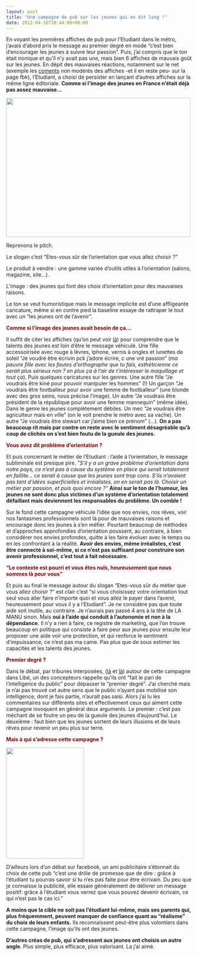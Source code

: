 ```yaml
---
layout: post
title: "Une campagne de pub sur les jeunes qui en dit long !"
date: 2012-04-16T10:44:00+00:00
---
```

<div class="main">
		<p>En voyant les premières affiches de pub pour l’Etudiant dans le métro, j’avais d’abord pris le message au premier degré en mode “c’est bien d’encourager les jeunes à suivre leur passion”. Puis, j’ai compris que le ton était ironique et qu’il n’y avait pas une, mais bien 6 affiches de mauvais goût sur les jeunes. En dépit des mauvaises réactions, notamment sur le net (exemple les <a href="http://www.facebook.com/media/set/?set=a.169535717452.120173.5630762452&amp;type=3">coments</a> non modérés des affiches -et il en reste peu- sur la page fbk), l’Etudiant, a choisi de persister en lançant d’autres affiches sur la même ligne éditoriale. <strong>Comme si l’image des jeunes en France n’était déjà pas assez mauvaise…</strong></p>
	<p><a href="http://www.juliecoudry.com/wp-content/uploads/2012/04/pub-letudiant-ecrivain.jpg"><img class="alignleft size-full wp-image-1117" title="pub-letudiant-ecrivain" src="http://www.juliecoudry.com/wp-content/uploads/2012/04/pub-letudiant-ecrivain.jpg" alt="" width="500" height="376"></a></p>
	<p>Reprenons le pitch.</p>
	<p>Le slogan c’est “Etes-vous sûr de l’orientation que vous allez choisir ?”</p>
	<p>Le produit à vendre : une gamme variée d’outils utiles à l’orientation (salons, magazine, site…).</p>
	<p>L’image : des jeunes qui font des choix d’orientation pour des mauvaises raisons.</p>
	<p>Le ton se veut humoristique mais le message implicite est d’une affligeante caricature, même si en contre pied la baseline essaye de rattraper le tout avec un “les jeunes ont de l’avenir”.</p>
	<p><strong><span style="color: #800000;">Comme si l’image des jeunes avait besoin de ça…</span></strong></p>
	<p>Il suffit de citer les affiches (qu’on peut voir <a href="http://www.madmoizelle.com/campagne-pub-letudiant-83572">là</a>) pour comprendre que le talents des jeunes est loin d’être le message véhiculé. Une fille accessoirisée avec rouge à lèvres, Iphone, vernis à ongles et lunettes de soleil “Je voudré être écrivin pck j’adore écrire, c une vré passion” (<em>ma pauvre fille avec les fautes d’orthographe que tu fais, esthéticienne ce serait plus sérieux non ? en plus ça à l’air de t’intéresser le maquillage et tout ça</em>). Puis quelques caricatures sur les genres. Une autre fille “Je voudrais être kiné pour pouvoir manipuler les hommes” (!) Un garçon “Je voudrais être footballeur pour avoir une femme de footballeur” (une blonde avec des gros seins, nous précise l’image). Un autre “Je voudrais être président de la république pour avoir une femme mannequin” (même idée). Dans le genre les jeunes complètement débiles. Un mec “Je voudrais être agriculteur mais en ville” (on le voit prendre le métro avec sa vache). Un autre “Je voudrais être stewart car j’aime bien ce prénom” (…). <strong>On a pas beaucoup rit mais par contre on reste avec le sentiment désagréable qu’à coup de clichés on s’est bien foutu de la gueule des jeunes.</strong></p>
	<p><strong><span style="color: #800000;">Vous avez dit problème d’orientation ?</span></strong></p>
	<p>Et puis concernant le métier de l’Etudiant : l’aide à l’orientation, le message subliminale est presque pire. ”<em><em>S’il y a un grave problème d’orientation dans notre pays, ce n’est pas à cause du système en place qui serait totalement en faillite… ce serait à cause que les jeunes sont trop cons. S’ils n’avaient pas tant d’idées superficielles et irréalistes, on en serait pas là</em>. <em>Choisir un métier par passion, et puis quoi encore ?</em>“</em> <strong>Ainsi sur le ton de l’humour, les jeunes ne sont donc plus victimes d’un système d’orientation totalement défaillant mais deviennent les responsables du problème. Un comble !</strong></p>
	<div>
	<p>Sur le fond cette campagne véhicule l’idée que nos envies, nos rêves, voir nos fantasmes professionnels sont là pour de mauvaises raisons et encourage donc les jeunes à s’en méfier. Pourtant beaucoup de méthodes et d’approches approfondies d’orientation poussent, au contraire, à bien considérer nos envies profondes, quitte à les faire évoluer avec le temps ou en les confrontant à la réalité. <strong>Avoir des envies, même irréalistes, c’est être connecté à soi-même, si ce n’est pas suffisant pour construire son avenir professionnel, c’est tout à fait nécessaire.</strong></p>
	<p><strong><span style="color: #800000;">“Le contexte est pourri et vous êtes nuls, heureusement que nous sommes là pour vous”</span></strong></p>
	<p>Et puis au final le message autour du slogan “Etes-vous sûr du métier que vous allez choisir ?” est clair c’est “si vous choisissez votre orientation tout seul vous aller faire n’importe quoi et vous allez le payer dans l’avenir, heureusement pour vous il y a l’Etudiant”. Je ne considère pas que toute aide soit inutile, au contraire. Je n’aurais pas passé 4 ans à la tête de LA MANU sinon. Mais <strong>oui à l’aide qui conduit à l’autonomie et non à la dépendance.</strong> Il n’y a rien à faire, ce registre de marketing, que l’on trouve beaucoup en politique qui consiste à faire peur aux jeunes pour ensuite leur proposer une aide voir une protection, et qui renforce le sentiment d’impuissance, ce n’est pas ma came. Pas plus que de sous estimer les capacités et les talents des jeunes.</p>
	<p><strong><span style="color: #800000;">Premier degré ?</span></strong></p>
	<p>Dans le débat, par tribunes interposées, (<a href="http://www.liberation.fr/societe/01012386881-campagne-de-pub-l-etudiant-repond-a-celine-curiol">là</a> et <a href="http://www.liberation.fr/societe/01012384488-je-voudre-etre-ecrivin">là</a>) autour de cette campagne dans Libé, un des concepteurs rappelle qu’ils ont “fait le pari de l’intelligence du public” pour dépasser le “premier degré”. J’ai cherché mais je n’ai pas trouvé cet autre sens que le public n’ayant pas mobilisé son intelligence, dont je fais partie, n’aurait pas saisi. Alors j’ai lu les commentaires sur différents sites et effectivement ceux qui aiment cette campagne invoquent en général deux arguments. Le premier : c’est pas méchant de se foutre un peu de la gueule des jeunes d’aujourd’hui. Le deuxième : faut bien que les jeunes sortent de leurs illusions et de leurs rêves pour revenir un peu plus sur terre.</p>
	<p><strong><span style="color: #800000;">Mais à qui s’adresse cette campagne ?</span></strong></p>
	<p><img class="alignright size-medium wp-image-1115" title="pub-caisse-depargne" src="http://www.juliecoudry.com/wp-content/uploads/2012/04/pub-caisse-depargne-211x300.jpg" alt="" width="211" height="300"></p>
	<p>D’ailleurs lors d’un débat sur facebook, un ami publicitaire s’étonnait du choix de cette pub “c’est une drôle de promesse que de dire : grâce à l’étudiant tu pourras savoir si tu n’es pas faite pour être écrivain. Du peu que je connaisse la publicité, elle essaie généralement de délivrer un message positif: grâce à l’étudiant vous verrez que vous pouvez devenir écrivain, ce qui n’est pas le cas ici.”</p>
	<p><strong>A moins que la cible ne soit pas l’étudiant lui-même, mais ses parents qui, plus fréquemment, peuvent manquer de confiance quant au “réalisme” du choix de leurs enfants.</strong> Ils reconnaissent peut-être plus volontiers dans cette campagne, l’image qu’ils ont des jeunes.</p>
	<p><strong>D’autres créas de pub, qui s’adressent aux jeunes ont choisis un autre angle</strong>. Plus simple, plus efficace, plus valorisant. La j’ai aimé.</p>
</div>
</div>